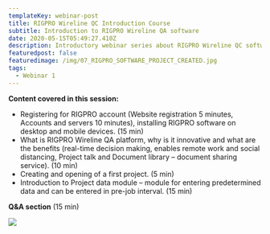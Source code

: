 ```yaml
---
templateKey: webinar-post
title: RIGPRO Wireline QC Introduction Course
subtitle: Introduction to RIGPRO Wireline QA software
date: 2020-05-15T05:49:27.410Z
description: Introductory webinar series about RIGPRO Wireline QC software platform.
featuredpost: false
featuredimage: /img/07_RIGPRO_SOFTWARE_PROJECT_CREATED.jpg
tags:
  - Webinar 1
---
```

**Content covered in this session:**

* Registering for RIGPRO account (Website registration 5 minutes, Accounts and servers 10 minutes), installing RIGPRO software on desktop and mobile devices. (15 min)
* What is RIGPRO Wireline QA platform, why is it innovative and what are the benefits (real-time decision making, enables remote work and social distancing, Project talk and Document library – document sharing service). (10 min)
* Creating and opening of a first project. (5 min)
* Introduction to Project data module – module for entering predetermined data and can be entered in pre-job interval. (15 min)

**Q&A section** (15 min)

![](/img/platform.png)
